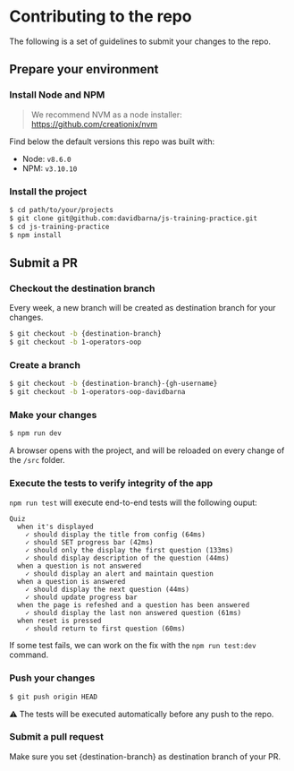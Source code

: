 # Contributing to the repo

The following is a set of guidelines to submit your changes to the repo.

## Prepare your environment

### Install Node and NPM

> We recommend NVM as a node installer: https://github.com/creationix/nvm

Find below the default versions this repo was built with:
* Node: `v8.6.0`
* NPM: `v3.10.10`

### Install the project

```sh
$ cd path/to/your/projects
$ git clone git@github.com:davidbarna/js-training-practice.git
$ cd js-training-practice
$ npm install
```

## Submit a PR


### Checkout the destination branch

Every week, a new branch will be created as destination branch for your changes.

```sh
$ git checkout -b {destination-branch}
$ git checkout -b 1-operators-oop
```

### Create a branch

```sh
$ git checkout -b {destination-branch}-{gh-username}
$ git checkout -b 1-operators-oop-davidbarna
```

### Make your changes

```sh
$ npm run dev
```

A browser opens with the project, and will be reloaded on every change of the `/src` folder.

### Execute the tests to verify integrity of the app

`npm run test` will execute end-to-end tests will the following ouput:

```
Quiz
  when it's displayed
    ✓ should display the title from config (64ms)
    ✓ should SET progress bar (42ms)
    ✓ should only the display the first question (133ms)
    ✓ should display description of the question (44ms)
  when a question is not answered
    ✓ should display an alert and maintain question
  when a question is answered
    ✓ should display the next question (44ms)
    ✓ should update progress bar
  when the page is refeshed and a question has been answered
    ✓ should display the last non answered question (61ms)
  when reset is pressed
    ✓ should return to first question (60ms)
```

If some test fails, we can work on the fix with the `npm run test:dev` command.

### Push your changes

```sh
$ git push origin HEAD
```
:warning: The tests will be executed automatically before any push to the repo.

### Submit a pull request

Make sure you set {destination-branch} as destination branch of your PR.
